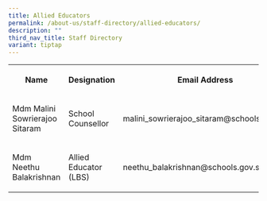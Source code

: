 ```yaml
---
title: Allied Educators
permalink: /about-us/staff-directory/allied-educators/
description: ""
third_nav_title: Staff Directory
variant: tiptap
---
```

<table><tbody><tr><th rowspan="1" colspan="1"><p><strong>Name</strong></p></th><th rowspan="1" colspan="1"><p><strong>Designation</strong></p></th><th rowspan="1" colspan="1"><p><strong>Email Address</strong></p></th></tr><tr><td rowspan="1" colspan="1"><p>Mdm Malini Sowrierajoo Sitaram</p></td><td rowspan="1" colspan="1"><p>School Counsellor</p></td><td rowspan="1" colspan="1"><p>malini_sowrierajoo_sitaram@schools.gov.sg</p></td></tr><tr><td rowspan="1" colspan="1"><p>Mdm Neethu Balakrishnan</p></td><td rowspan="1" colspan="1"><p>Allied Educator (LBS)</p></td><td rowspan="1" colspan="1"><p>neethu_balakrishnan@schools.gov.sg</p></td></tr></tbody></table><p></p>